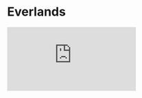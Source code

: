 <script setup>
import media from "./media.json"
</script>

# Everlands

<iframe class="w-full aspect-video rounded-lg my-4"
  src="https://www.youtube.com/embed/zCN2LEUlYgc?controls=1&amp;autohide=1&amp;rel=0&amp;hd=1&amp;vq=hd720"
  frameborder="0" allowfullscreen="" />

## Description

**Outsmart the Evil!**

A colorful world of **Everlands** has been invaded by dark and sinister forces. Animals of the land have to unite, combine the best of their abilities and together stand against the great threat casting shadow over their beloved homeland.

Each animal has its unique features, strengths and weaknesses. Create your own tactics combining dozens of abilities and defeat your foe.

Lead dozens of courageous animals through more than 20 carefully prepared levels and reveal the truth behind the source of mysterious evil in a unique turn-based game.

## Development

_Everlands_ exemplifies Hexage's approach to incorporating quirky humor that creates interesting tonal contrasts. The game features cute, colorful animals speaking like serious warriors from fantasy novels, creating what the developers describe as something "so strange that it's almost poetic." This deliberate contrast between the charming visual style and the grave, zealous dialogue of the animal characters reflects Hexage's design philosophy of starting with gameplay concepts and then building unexpected atmospheres around them.

## Media

<figure v-for="item in media" class="my-2">
  <picture v-if="item.type === 'image'">
    <img class="w-full rounded-lg" :src="item.url" :alt="`Flying Tank - ${item.title}`">
  </picture>
  <video v-if="item.type === 'video'" class="w-full rounded-lg" :src="item.url" autoplay loop controlslist="nodownload nofullscreen noremoteplayback" disablepictureinpicture disableremoteplayback muted playsinline></video>
  <figcaption class="w-full text-muted text-sm py-2">{{ item.title }}</figcaption>
</figure>
